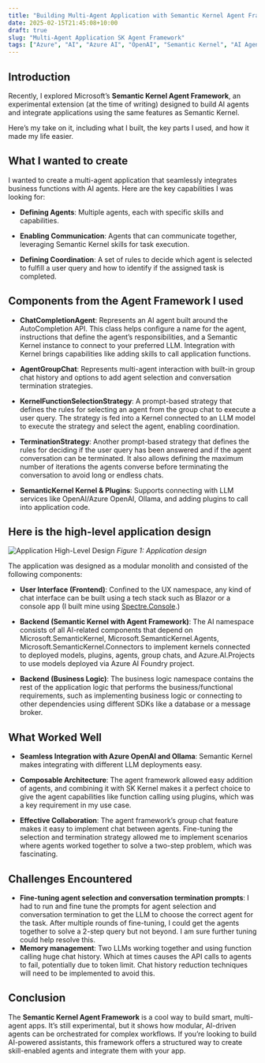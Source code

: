 ```yaml
---
title: "Building Multi-Agent Application with Semantic Kernel Agent Framework"
date: 2025-02-15T21:45:08+10:00
draft: true 
slug: "Multi-Agent Application SK Agent Framework"
tags: ["Azure", "AI", "Azure AI", "OpenAI", "Semantic Kernel", "AI Agents", "Azure AI Foundry", "App Development", "dotnet", "csharp"]
---
```


## Introduction

Recently, I explored Microsoft’s **Semantic Kernel Agent Framework**, an experimental extension (at the time of writing) designed to build AI agents and integrate applications using the same features as Semantic Kernel. 

Here’s my take on it, including what I built, the key parts I used, and how it made my life easier.

## What I wanted to create

I wanted to create a multi-agent application that seamlessly integrates business functions with AI agents. Here are the key capabilities I was looking for:

*   **Defining Agents**: Multiple agents, each with specific skills and capabilities.
    
*   **Enabling Communication**: Agents that can communicate together, leveraging Semantic Kernel skills for task execution.
    
*   **Defining Coordination**: A set of rules to decide which agent is selected to fulfill a user query and how to identify if the assigned task is completed.
    

## Components from the Agent Framework I used

*   **ChatCompletionAgent**: Represents an AI agent built around the AutoCompletion API. This class helps configure a name for the agent, instructions that define the agent’s responsibilities, and a Semantic Kernel instance to connect to your preferred LLM. Integration with Kernel brings capabilities like adding skills to call application functions.
    
*   **AgentGroupChat**: Represents multi-agent interaction with built-in group chat history and options to add agent selection and conversation termination strategies.
    
*   **KernelFunctionSelectionStrategy**: A prompt-based strategy that defines the rules for selecting an agent from the group chat to execute a user query. The strategy is fed into a Kernel connected to an LLM model to execute the strategy and select the agent, enabling coordination.
    
*   **TerminationStrategy**: Another prompt-based strategy that defines the rules for deciding if the user query has been answered and if the agent conversation can be terminated. It also allows defining the maximum number of iterations the agents converse before terminating the conversation to avoid long or endless chats.
    
*   **SemanticKernel Kernel & Plugins**: Supports connecting with LLM services like OpenAI/Azure OpenAI, Ollama, and adding plugins to call into application code.
    

## Here is the high-level application design

![Application High-Level Design](/blogimages/sk-agent-app.png)
*Figure 1: Application design*

The application was designed as a modular monolith and consisted of the following components:

*   **User Interface (Frontend)**: Confined to the UX namespace, any kind of chat interface can be built using a tech stack such as Blazor or a console app (I built mine using [Spectre.Console](https://spectreconsole.net/).)
*   **Backend (Semantic Kernel with Agent Framework)**: The AI namespace consists of all AI-related components that depend on Microsoft.SemanticKernel, Microsoft.SemanticKernel.Agents, Microsoft.SemanticKernel.Connectors to implement kernels connected to deployed models, plugins, agents, group chats, and Azure.AI.Projects to use models deployed via Azure AI Foundry project.
    
*   **Backend (Business Logic)**: The business logic namespace contains the rest of the application logic that performs the business/functional requirements, such as implementing business logic or connecting to other dependencies using different SDKs like a database or a message broker.
    

## What Worked Well

*   **Seamless Integration with Azure OpenAI and Ollama**: Semantic Kernel makes integrating with different LLM deployments easy.
    
*   **Composable Architecture**: The agent framework allowed easy addition of agents, and combining it with SK Kernel makes it a perfect choice to give the agent capabilities like function calling using plugins, which was a key requirement in my use case.
    
*   **Effective Collaboration**: The agent framework’s group chat feature makes it easy to implement chat between agents. Fine-tuning the selection and termination strategy allowed me to implement scenarios where agents worked together to solve a two-step problem, which was fascinating.

## Challenges Encountered

*   **Fine-tuning agent selection and conversation termination prompts**: I had to run and fine tune the prompts for agent selection and conversation termination to get the LLM to choose the correct agent for the task. After multiple rounds of fine-tuning, I could get the agents together to solve a 2-step query but not beyond. I am sure further tuning could help resolve this.
*   **Memory management**: Two LLMs working together and using function calling huge chat history. Which at times causes the API calls to agents to fail, potentially due to token limit. Chat history reduction techniques will need to be implemented to avoid this.    

## Conclusion

The **Semantic Kernel Agent Framework** is a cool way to build smart, multi-agent apps. It’s still experimental, but it shows how modular, AI-driven agents can be orchestrated for complex workflows. If you’re looking to build AI-powered assistants, this framework offers a structured way to create skill-enabled agents and integrate them with your app.